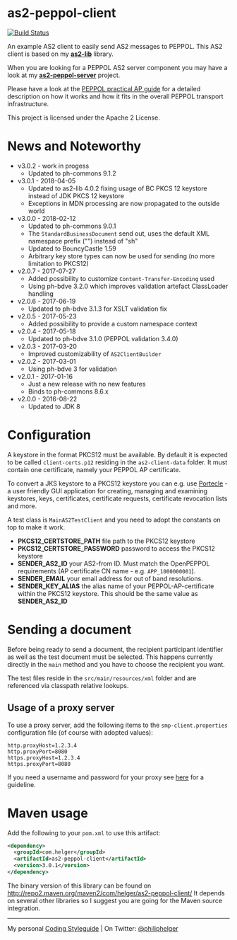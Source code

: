 # as2-peppol-client

[![Build Status](https://travis-ci.org/phax/as2-peppol-client.svg?branch=master)](https://travis-ci.org/phax/as2-peppol-client)
﻿

An example AS2 client to easily send AS2 messages to PEPPOL.
This AS2 client is based on my **[as2-lib](https://github.com/phax/as2-lib)** library.

When you are looking for a PEPPOL AS2 server component you may have a look at my **[as2-peppol-server](https://github.com/phax/as2-peppol-server)** project.

Please have a look at the [PEPPOL practical AP guide](http://peppol.helger.com/public/?menuitem=docs-setup-ap)
for a detailed description on how it works and how it fits in the overall PEPPOL transport infrastructure.

This project is licensed under the Apache 2 License.

# News and Noteworthy

* v3.0.2 - work in progess
  * Updated to ph-commons 9.1.2
* v3.0.1 - 2018-04-05
  * Updated to as2-lib 4.0.2 fixing usage of BC PKCS 12 keystore instead of JDK PKCS 12 keystore
  * Exceptions in MDN processing are now propagated to the outside world
* v3.0.0 - 2018-02-12
  * Updated to ph-commons 9.0.1
  * The `StandardBusinessDocument` send out, uses the default XML namespace prefix ("") instead of "sh"
  * Updated to BouncyCastle 1.59
  * Arbitrary key store types can now be used for sending (no more limitation to PKCS12)
* v2.0.7 - 2017-07-27
  * Added possibility to customize `Content-Transfer-Encoding` used
  * Using ph-bdve 3.2.0 which improves validation artefact ClassLoader handling
* v2.0.6 - 2017-06-19
  * Updated to ph-bdve 3.1.3 for XSLT validation fix
* v2.0.5 - 2017-05-23
  * Added possibility to provide a custom namespace context
* v2.0.4 - 2017-05-18
  * Updated to ph-bdve 3.1.0 (PEPPOL validation 3.4.0)
* v2.0.3 - 2017-03-20
  * Improved customizability of `AS2ClientBuilder`
* v2.0.2 - 2017-03-01
  * Using ph-bdve 3 for validation
* v2.0.1 - 2017-01-16
  * Just a new release with no new features
  * Binds to ph-commons 8.6.x
* v2.0.0 - 2016-08-22
  * Updated to JDK 8

# Configuration

A keystore in the format PKCS12 must be available.
By default it is expected to be called `client-certs.p12` residing in the `as2-client-data` folder. It must contain one certificate, namely your PEPPOL AP certificate.

To convert a JKS keystore to a PKCS12 keystore you can e.g. use [Portecle](http://portecle.sourceforge.net/) - a user friendly GUI application for creating, managing and examining keystores, keys, certificates, certificate requests, certificate revocation lists and more.

A test class is `MainAS2TestClient` and you need to adopt the constants on top to make it work.
  * **PKCS12_CERTSTORE_PATH** file path to the PKCS12 keystore
  * **PKCS12_CERTSTORE_PASSWORD** password to access the PKCS12 keystore
  * **SENDER_AS2_ID** your AS2-from ID. Must match the OpenPEPPOL requirements (AP certificate CN name - e.g. `APP_1000000001`).
  * **SENDER_EMAIL** your email address for out of band resolutions.
  * **SENDER_KEY_ALIAS** the alias name of your PEPPOL-AP-certificate within the PKCS12 keystore. This should be the same value as **SENDER_AS2_ID** 

# Sending a document

Before being ready to send a document, the recipient participant identifier as well as the test document must be selected. This happens currently directly in the `main` method and you have to choose the recipient you want.

The test files reside in the `src/main/resources/xml` folder and are referenced via classpath relative lookups.

## Usage of a proxy server

To use a proxy server, add the following items to the `smp-client.properties` configuration file (of course with adopted values): 
```
http.proxyHost=1.2.3.4
http.proxyPort=8080
https.proxyHost=1.2.3.4
https.proxyPort=8080
```

If you need a username and password for your proxy see [here](http://rolandtapken.de/blog/2012-04/java-process-httpproxyuser-and-httpproxypassword) for a guideline.

# Maven usage
Add the following to your `pom.xml` to use this artifact:
```xml
<dependency>
  <groupId>com.helger</groupId>
  <artifactId>as2-peppol-client</artifactId>
  <version>3.0.1</version>
</dependency>
```

The binary version of this library can be found on http://repo2.maven.org/maven2/com/helger/as2-peppol-client/ 
It depends on several other libraries so I suggest you are going for the Maven source integration.

---

My personal [Coding Styleguide](https://github.com/phax/meta/blob/master/CodingStyleguide.md) |
On Twitter: <a href="https://twitter.com/philiphelger">@philiphelger</a>
